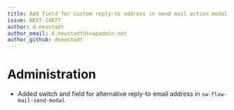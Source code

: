 ```yaml
---
title: Add field for custom reply-to address in send mail action modal
issue: NEXT-14677
author: d.neustadt
author_email: d.neustadt@snapadmin.net
author_github: dneustadt
---
```

# Administration
* Added switch and field for alternative reply-to email address in `sw-flow-mail-send-modal`
